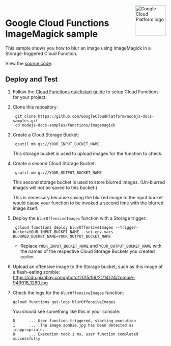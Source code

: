 <img src="https://avatars2.githubusercontent.com/u/2810941?v=3&s=96" alt="Google Cloud Platform logo" title="Google Cloud Platform" align="right" height="96" width="96"/>

# Google Cloud Functions ImageMagick sample

This sample shows you how to blur an image using ImageMagick in a
Storage-triggered Cloud Function.

View the [source code][code].

[code]: index.js

## Deploy and Test

1. Follow the [Cloud Functions quickstart guide][quickstart] to setup Cloud
Functions for your project.

1. Clone this repository:

        git clone https://github.com/GoogleCloudPlatform/nodejs-docs-samples.git
        cd nodejs-docs-samples/functions/imagemagick

1. Create a Cloud Storage Bucket:

        gsutil mb gs://YOUR_INPUT_BUCKET_NAME

    This storage bucket is used to upload images for the function to check.

1. Create a second Cloud Storage Bucket:

        gsutil mb gs://YOUR_OUTPUT_BUCKET_NAME

    This second storage bucket is used to store blurred images. (Un-blurred images will not be saved to this bucket.)

    This is necessary because saving the blurred image to the input bucket would cause your function to be invoked a second time with the blurred image itself.

1. Deploy the `blurOffensiveImages` function with a Storage trigger:

        gcloud functions deploy blurOffensiveImages --trigger-bucket=YOUR_INPUT_BUCKET_NAME --set-env-vars BLURRED_BUCKET_NAME=YOUR_OUTPUT_BUCKET_NAME

    * Replace `YOUR_INPUT_BUCKET_NAME` and `YOUR_OUTPUT_BUCKET_NAME` with the names of the respective Cloud Storage Buckets you created earlier.

1.  Upload an offensive image to the Storage bucket, such as this image of
    a flesh-eating zombie: https://cdn.pixabay.com/photo/2015/09/21/14/24/zombie-949916_1280.jpg

1.  Check the logs for the `blurOffensiveImages` function:

        gcloud functions get-logs blurOffensiveImages

    You should see something like this in your console:

        D      ... User function triggered, starting execution
        I      ... `The image zombie.jpg has been detected as inappropriate.`
        D      ... Execution took 1 ms, user function completed successfully

[quickstart]: https://cloud.google.com/functions/quickstart

